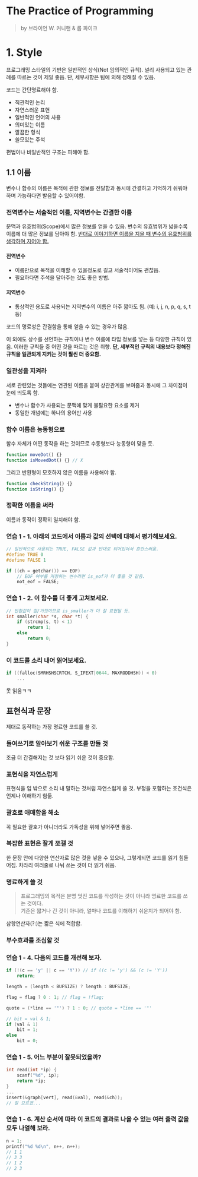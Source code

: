# The Practice of Programming

> by 브라이언 W. 커니핸 & 롭 파이크

# 1. Style

프로그래밍 스타일의 기반은 일반적인 상식(Not 임의적인 규칙). 널리 사용되고 있는 관례를 따르는 것이 제일 좋음. 단, 세부사항은 팀에 의해 정해질 수 있음.

코드는 간단명료해야 함.

- 직관적인 논리
- 자연스러운 표현
- 일반적인 언어의 사용
- 의미있는 이름
- 깔끔한 형식
- 쓸모있는 주석

편법이나 비일반적인 구조는 피해야 함.

## 1.1 이름

변수나 함수의 이름은 목적에 관한 정보를 전달함과 동시에 간결하고 기억하기 쉬워야 하며 가능하다면 발음할 수 있어야함.

### 전역변수는 서술적인 이름, 지역변수는 간결한 이름

문맥과 유효범위(Scope)에서 많은 정보를 얻을 수 있음. 변수의 유효범위가 넓을수록 이름에 더 많은 정보를 담아야 함. <u>반대로 이야기하면 이름을 지을 때 변수의 유효범위를 생각하며 지어야 함.</u>

#### 전역변수

- 이름만으로 목적을 이해할 수 있을정도로 길고 서술적이어도 괜찮음.
- 필요하다면 주석을 달아주는 것도 좋은 방법.

#### 지역변수

- 통상적인 용도로 사용되는 지역변수의 이름은 아주 짧아도 됨. (예: i, j, n, p, q, s, t 등)

코드의 명료성은 간결함을 통해 얻을 수 있는 경우가 많음.

이 외에도 상수를 선언하는 규칙이나 변수 이름에 타입 정보를 넣는 등 다양한 규칙이 있음. 이러한 규칙들 중 어떤 것을 따르는 것은 취향. **단, 세부적인 규칙의 내용보다 정해진 규칙을 일관되게 지키는 것이 훨씬 더 중요함.**

### 일관성을 지켜라

서로 관련있는 것들에는 연관된 이름을 붙여 상관관계를 보여줌과 동시에 그 차이점이 눈에 띄도록 함.

- 변수나 함수가 사용되는 문맥에 맞게 불필요한 요소를 제거
- 동일한 개념에는 하나의 용어만 사용

### 함수 이름은 능동형으로

함수 자체가 어떤 동작을 하는 것이므로 수동형보다 능동형이 맞을 듯.

```javascript
function moveDot() {}
function isMovedDot() {} // X
```

그리고 반환형이 모호하지 않은 이름을 사용해야 함.

```javascript
function checkString() {}
function isString() {}
```

### 정확한 이름을 써라

이름과 동작이 정확히 일치해야 함.

### 연습 1 - 1. 아래의 코드에서 이름과 값의 선택에 대해서 평가해보세요.

```c
// 일반적으로 사용되는 TRUE, FALSE 값과 반대로 되어있어서 혼란스러움.
#define TRUE 0
#define FALSE 1

if ((ch = getchar()) == EOF)
    // EOF 여부를 저장하는 변수라면 is_eof가 더 좋을 것 같음.
    not_eof = FALSE;
```

### 연습 1 - 2. 이 함수를 더 좋게 고쳐보세요.

```c
// 반환값이 참/거짓이므로 is_smaller가 더 잘 표현될 듯.
int smaller(char *s, char *t) {
    if (strcmp(s, t) < 1)
        return 1;
    else
        return 0;
}
```

### 이 코드를 소리 내어 읽어보세요.

```c
if ((falloc(SMRHSHSCRTCH, S_IFEXT|0644, MAXRODDHSH)) < 0)
    ...
```

못 읽음ㅋㅋ

## 표현식과 문장

제대로 동작하는 가장 명료한 코드를 쓸 것.

### 들여쓰기로 알아보기 쉬운 구조를 만들 것

조금 더 간결해지는 것 보다 읽기 쉬운 것이 중요함.

### 표현식을 자연스럽게

표현식을 입 밖으로 소리 내 말하는 것처럼 자연스럽게 쓸 것. 부정을 포함하는 조건식은 언제나 이해하기 힘듦.

### 괄호로 애매함을 해소

꼭 필요한 괄호가 아니더라도 가독성을 위해 넣어주면 좋음.

### 복잡한 표현은 잘게 쪼갤 것

한 문장 안에 다양한 연산자로 많은 것을 넣을 수 있으나, 그렇게되면 코드를 읽기 힘들어짐. 차라리 여러줄로 나눠 쓰는 것이 더 읽기 쉬움.

### 명료하게 쓸 것

> 프로그래밍의 목적은 분명 멋진 코드를 작성하는 것이 아니라 명료한 코드를 쓰는 것이다.<br/>
> 기준은 짧거나 긴 것이 아니라, 얼마나 코드를 이해하기 쉬운지가 되어야 함.

삼항연산자(?:)는 짧은 식에 적합함.

### 부수효과를 조심할 것

### 연습 1 - 4. 다음의 코드를 개선해 보자.

```c
if (!(c == 'y' || c == 'Y')) // if ((c != 'y') && (c != 'Y'))
    return;

length = (length < BUFSIZE) ? length : BUFSIZE;

flag = flag ? 0 : 1; // flag = !flag;

quote = (*line == '"') ? 1 : 0; // quote = *line == '"'

// bit = val & 1;
if (val & 1)
    bit = 1;
else
    bit = 0;
```

### 연습 1 - 5. 어느 부분이 잘못되었을까?

```c
int read(int *ip) {
    scanf("%d", ip);
    return *ip;
}
...
insert(&graph[vert], read(&val), read(&ch));
// 잘 모르겠...
```

### 연습 1 - 6. 계산 순서에 따라 이 코드의 결과로 나올 수 있는 여러 출력 값을 모두 나열해 보라.

```c
n = 1;
printf("%d %d\n", n++, n++);
// 1 1
// 3 3
// 1 2
// 2 3
```

